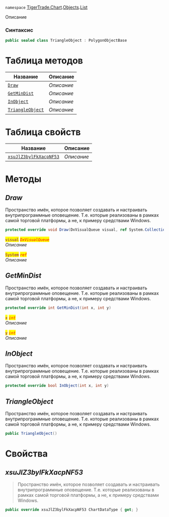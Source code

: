 
`namespace` [TigerTrade.Chart](../../../TigerTrade.Chart.md).[Objects](../../../TigerTrade.Chart/Objects.md).[List](../../../TigerTrade.Chart/Objects/List.md)


Описание

### Синтаксис
```csharp
public sealed class TriangleObject : PolygonObjectBase
```


# Таблица методов
| Название | Описание |
| --- | --- |
| [`Draw`](./TriangleObject.cs/Методы/Draw.md) | *Описание* |
| [`GetMinDist`](./TriangleObject.cs/Методы/GetMinDist.md) | *Описание* |
| [`InObject`](./TriangleObject.cs/Методы/InObject.md) | *Описание* |
| [`TriangleObject`](./TriangleObject.cs/Методы/TriangleObject.md) | *Описание* |

# Таблица свойств
| Название | Описание |
| --- | --- |
| [`xsuJlZ3bylFkXacpNF53`](./TriangleObject.cs/Свойства/xsuJlZ3bylFkXacpNF53.md) | *Описание* |





# Методы

## *Draw*
Пространство имён, которое позволяет создавать и настраивать внутрипрограммные оповещение. Т.е. которые реализованы в рамках самой торговой платформы, а не, к примеру средствами Windows.

```csharp
protected override void Draw(DxVisualQueue visual, ref System.Collections.Generic.List<ObjectLabelInfo> labels)
```

<mark style="color:purple;">`visual`</mark> <mark style="color:red;">*`DxVisualQueue`*</mark>  
 *Описание*  

<mark style="color:purple;">`System`</mark> <mark style="color:red;">*`ref`*</mark>  
 *Описание*  



## *GetMinDist*
Пространство имён, которое позволяет создавать и настраивать внутрипрограммные оповещение. Т.е. которые реализованы в рамках самой торговой платформы, а не, к примеру средствами Windows.

```csharp
protected override int GetMinDist(int x, int y)
```
<mark style="color:purple;">`x`</mark> <mark style="color:red;">*`int`*</mark>  
 *Описание*  

<mark style="color:purple;">`y`</mark> <mark style="color:red;">*`int`*</mark>  
 *Описание*  



## *InObject*
Пространство имён, которое позволяет создавать и настраивать внутрипрограммные оповещение. Т.е. которые реализованы в рамках самой торговой платформы, а не, к примеру средствами Windows.

```csharp
protected override bool InObject(int x, int y)
```


## *TriangleObject*
Пространство имён, которое позволяет создавать и настраивать внутрипрограммные оповещение. Т.е. которые реализованы в рамках самой торговой платформы, а не, к примеру средствами Windows.

```csharp
public TriangleObject()
```

# Свойства

## *xsuJlZ3bylFkXacpNF53*
> Пространство имён, которое позволяет создавать и настраивать внутрипрограммные оповещение. Т.е. которые реализованы в рамках самой торговой платформы, а не, к примеру средствами Windows.

```csharp
public override xsuJlZ3bylFkXacpNF53 ChartDataType { get; }
```

